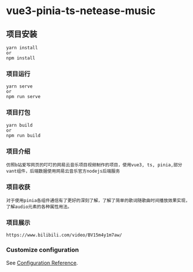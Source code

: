 # vue3-pinia-ts-netease-music

## 项目安装
```
yarn install
or
npm install
```
### 项目运行
```
yarn serve
or
npm run serve
```
### 项目打包
```
yarn build
or
npm run build
```
### 项目介绍
```
仿照b站爱写网页的叮叮的网易云音乐项目视频制作的项目，使用vue3, ts, pinia,部分vant组件，后端数据使用网易云音乐官方nodejs后端服务
```
### 项目收获
```
对于使用pinia各组件通信有了更好的深刻了解，了解了简单的歌词随歌曲时间播放效果实现，了解audio元素的各种属性用法。
```
### 项目展示
```
https://www.bilibili.com/video/BV15m4y1m7aw/
```
### Customize configuration
See [Configuration Reference](https://cli.vuejs.org/config/).

